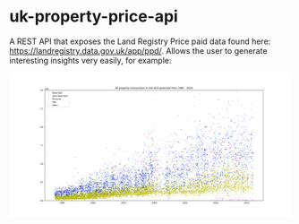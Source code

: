 # uk-property-price-api

A REST API that exposes the Land Registry Price paid data found here: https://landregistry.data.gov.uk/app/ppd/. Allows the user to generate interesting insights very easily, for example:

![Alt text](/misc/n10_transactions.png?raw=true "Optional Title")
